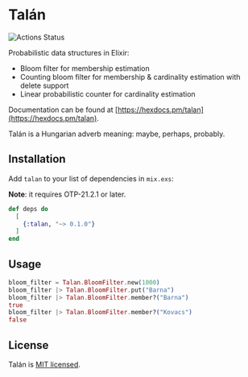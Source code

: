 # Talán

![Actions Status](https://github.com/preciz/talan/workflows/test/badge.svg)

Probabilistic data structures in Elixir:
  * Bloom filter for membership estimation
  * Counting bloom filter for membership & cardinality estimation with delete support
  * Linear probabilistic counter for cardinality estimation

Documentation can be found at [https://hexdocs.pm/talan](https://hexdocs.pm/talan).

Talán is a Hungarian adverb meaning: maybe, perhaps, probably.

## Installation

Add `talan` to your list of dependencies in `mix.exs`:

**Note**: it requires OTP-21.2.1 or later.

```elixir
def deps do
  [
    {:talan, "~> 0.1.0"}
  ]
end
```

## Usage

```elixir
bloom_filter = Talan.BloomFilter.new(1000)
bloom_filter |> Talan.BloomFilter.put("Barna")
bloom_filter |> Talan.BloomFilter.member?("Barna")
true
bloom_filter |> Talan.BloomFilter.member?("Kovacs")
false
```

## License

Talán is [MIT licensed](LICENSE).
